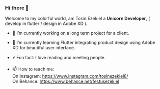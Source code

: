 ### Hi there 👋 <br>
Welcome to my colorful world, am Tosin Ezekiel a <b>Unicorn Developer</b>, ( develop in flutter / design in Adobe XD ). 
- 🔭 I’m currently working on a long term project for a client. 
- 🌱 I’m currently learning Flutter integrating product design using Adobe XD for beautiful user interface. 
- ⚡ Fun fact: I love reading and meeting people. 

- 📫 How to reach me: <br>
       On Instagram: https://www.instagram.com/tosinezekiel8/ <br>
       On Behance: https://www.behance.net/festusezekiel


<!--
**Tosin8/Tosin8** is a ✨ _special_ ✨ repository because its `README.md` (this file) appears on your GitHub profile.

Here are some ideas to get you started:

- 🔭 I’m currently working on an academic digital product 

- 👯 I’m looking to collaborate on ...
- 🤔 I’m looking for help with ...
- 💬 Ask me about ...
- 
- 😄 Pronouns: ...

-->
